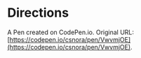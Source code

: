 # Directions

A Pen created on CodePen.io. Original URL: [https://codepen.io/csnora/pen/VwvmjOE](https://codepen.io/csnora/pen/VwvmjOE).


